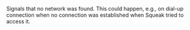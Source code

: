 Signals that no network was found. This could happen, e.g., on dial-up connection when no connection was established when Squeak tried to access it.